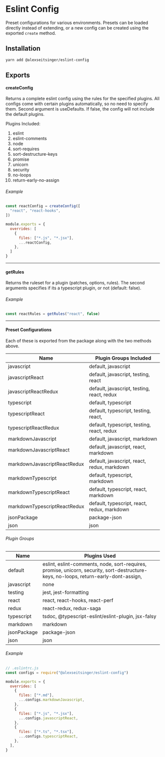 # Eslint Config

Preset configurations for various environments. Presets can be loaded directly
instead of extending, or a new config can be created using the exported
`create` method.

## Installation

```bash
yarn add @alexseitsinger/eslint-config
```

## Exports

#### createConfig

Returns a complete eslint config using the rules for the specified plugins. All configs come with certain plugins automatically, so no need to specify them. Second argument is useDefaults. If false, the config will not include the default plugins.

Plugins Included:
1. eslint
2. eslint-comments
3. node
4. sort-requires
5. sort-destructure-keys
6. promise
7. unicorn
8. security
9. no-loops
10. return-early-no-assign

###### Example

```javascript
const reactConfig = createConfig([
  "react", "react-hooks",
])

module.exports = {
  overrides: [
    {
      files: ["*.js", "*.jsx"],
      ...reactConfig,
    },
  ]
}
```

---

#### getRules

Returns the ruleset for a plugin (patches, options, rules). The second arguments specifies if its a typescript plugin, or not (default: false).

###### Example

```javascript
const reactRules = getRules("react", false)
```

---

#### Preset Configurations

Each of these is exported from the package along with the two methods above.

Name                         | Plugin Groups Included
---                          | ---
javascript                   | default, javascript
javascriptReact              | default, javascript, testing, react
javascriptReactRedux         | default, javascript, testing, react, redux
typescript                   | default, typescript
typescriptReact              | default, typescript, testing, react,
typescriptReactRedux         | default, typescript, testing, react, redux
markdownJavascript           | default, javascript, markdown
markdownJavascriptReact      | default, javascript, react, markdown
markdownJavascriptReactRedux | default, javascript, react, redux, markdown
markdownTypescript           | default, typescript, markdown
markdownTypescriptReact      | default, typescript, react, markdown
markdownTypescriptReactRedux | default, typescript, react, redux, markdown
jsonPackage                  | package-json
json                         | json

###### Plugin Groups

Name        | Plugins Used
---         | ---
default     | eslint, eslint-comments, node, sort-requires, promise, unicorn, security, sort-destructure-keys, no-loops, return-early-dont-assign,
javascript  | none
testing     | jest, jest-formatting
react       | react, react-hooks, react-perf
redux       | react-redux, redux-saga
typescript  | tsdoc, @typescript-eslint/eslint-plugin, jsx-falsy
markdown    | markdown
jsonPackage | package-json
json        | json

###### Example

```javascript
// .eslintrc.js
const configs = require("@alexseitsinger/eslint-config")

module.exports = {
  overrides: [
    {
      files: ["*.md"],
      ...configs.markdownJavascript,
    },
    {
      files: ["*.js", "*.jsx"],
      ...configs.javascriptReact,
    },
    {
      files: ["*.ts", "*.tsx"],
      ...configs.typescriptReact,
    },
  ],
}
```
